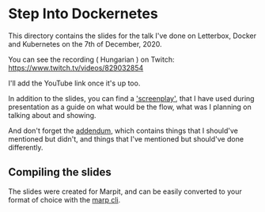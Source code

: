 # Step Into Dockernetes

This directory contains the slides for the talk I've done on Letterbox, Docker and Kubernetes on the 7th of December,
2020.

You can see the recording ( Hungarian ) on Twitch: <https://www.twitch.tv/videos/829032854>

I'll add the YouTube link once it's up too.

In addition to the slides, you can find a ['screenplay'](screenplay.md), that I have used during presentation as a guide
on what would be the flow, what was I planning on talking about and showing.

And don't forget the [addendum](addendum.md), which contains things that I should've mentioned but didn't, and things
that I've mentioned but should've done differently.

## Compiling the slides

The slides were created for Marpit, and can be easily converted to your format of choice with the [marp
cli](https://github.com/marp-team/marp-cli).
